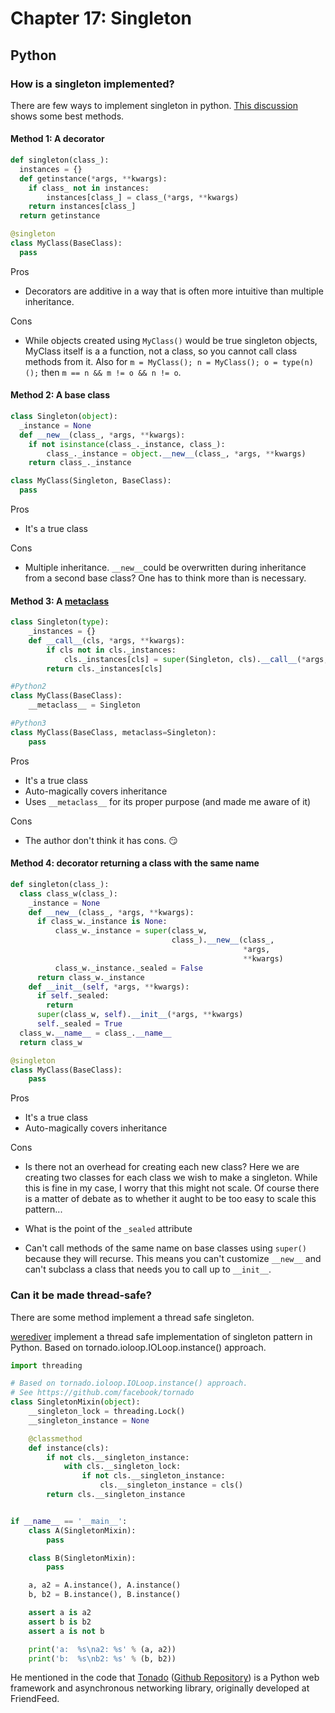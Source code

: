 # Chapter 17: Singleton

## Python

### How is a singleton implemented?

There are few ways to implement singleton in python. [This discussion](http://stackoverflow.com/questions/6760685/creating-a-singleton-in-python) shows some best methods.

#### Method 1: A decorator

```python
def singleton(class_):
  instances = {}
  def getinstance(*args, **kwargs):
    if class_ not in instances:
        instances[class_] = class_(*args, **kwargs)
    return instances[class_]
  return getinstance

@singleton
class MyClass(BaseClass):
  pass
```

Pros
* Decorators are additive in a way that is often more intuitive than multiple inheritance.

Cons
* While objects created using `MyClass()` would be true singleton objects, MyClass itself is a a function, not a class, so you cannot call class methods from it. Also for `m = MyClass(); n = MyClass(); o = type(n)();` then `m == n && m != o && n != o`.

#### Method 2: A base class

```python
class Singleton(object):
  _instance = None
  def __new__(class_, *args, **kwargs):
    if not isinstance(class_._instance, class_):
        class_._instance = object.__new__(class_, *args, **kwargs)
    return class_._instance

class MyClass(Singleton, BaseClass):
  pass
```

Pros
* It's a true class

Cons
* Multiple inheritance. `__new__`could be overwritten during inheritance from a second base class? One has to think more than is necessary.

#### Method 3: A [metaclass](http://stackoverflow.com/questions/100003/what-is-a-metaclass-in-python)

```python
class Singleton(type):
    _instances = {}
    def __call__(cls, *args, **kwargs):
        if cls not in cls._instances:
            cls._instances[cls] = super(Singleton, cls).__call__(*args, **kwargs)
        return cls._instances[cls]

#Python2
class MyClass(BaseClass):
    __metaclass__ = Singleton

#Python3
class MyClass(BaseClass, metaclass=Singleton):
    pass
```

Pros
* It's a true class
* Auto-magically covers inheritance
* Uses `__metaclass__` for its proper purpose (and made me aware of it)

Cons
* The author don't think it has cons. :smirk:

#### Method 4: decorator returning a class with the same name

```python
def singleton(class_):
  class class_w(class_):
    _instance = None
    def __new__(class_, *args, **kwargs):
      if class_w._instance is None:
          class_w._instance = super(class_w,
                                    class_).__new__(class_,
                                                    *args,
                                                    **kwargs)
          class_w._instance._sealed = False
      return class_w._instance
    def __init__(self, *args, **kwargs):
      if self._sealed:
        return
      super(class_w, self).__init__(*args, **kwargs)
      self._sealed = True
  class_w.__name__ = class_.__name__
  return class_w

@singleton
class MyClass(BaseClass):
    pass
```

Pros
* It's a true class
* Auto-magically covers inheritance

Cons
* Is there not an overhead for creating each new class? Here we are creating two classes for each class we wish to make a singleton. While this is fine in my case, I worry that this might not scale. Of course there is a matter of debate as to whether it aught to be too easy to scale this pattern...

* What is the point of the `_sealed` attribute

* Can't call methods of the same name on base classes using `super()` because they will recurse. This means you can't customize `__new__` and can't subclass a class that needs you to call up to `__init__`.

### Can it be made thread-safe?

There are some method implement a thread safe singleton.

[werediver](https://gist.github.com/werediver) implement a thread safe implementation of singleton pattern in Python. Based on tornado.ioloop.IOLoop.instance() approach.

```python
import threading

# Based on tornado.ioloop.IOLoop.instance() approach.
# See https://github.com/facebook/tornado
class SingletonMixin(object):
	__singleton_lock = threading.Lock()
	__singleton_instance = None

	@classmethod
	def instance(cls):
		if not cls.__singleton_instance:
			with cls.__singleton_lock:
				if not cls.__singleton_instance:
					cls.__singleton_instance = cls()
		return cls.__singleton_instance


if __name__ == '__main__':
	class A(SingletonMixin):
		pass

	class B(SingletonMixin):
		pass

	a, a2 = A.instance(), A.instance()
	b, b2 = B.instance(), B.instance()

	assert a is a2
	assert b is b2
	assert a is not b

	print('a:  %s\na2: %s' % (a, a2))
	print('b:  %s\nb2: %s' % (b, b2))
```

He mentioned in the code that  [Tonado](http://www.tornadoweb.org/en/stable/) ([Github Repository](https://github.com/tornadoweb/tornado)) is a Python web framework and asynchronous networking library, originally developed at FriendFeed.
